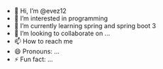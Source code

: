 - 👋 Hi, I’m @evez12
- 👀 I’m interested in programming
- 🌱 I’m currently learning spring and spring boot 3 
- 💞️ I’m looking to collaborate on ...
- 📫 How to reach me 
- 😄 Pronouns: ...
- ⚡ Fun fact: ...

<!---
evez12/evez12 is a ✨ special ✨ repository because its `README.md` (this file) appears on your GitHub profile.
You can click the Preview link to take a look at your changes.
--->
